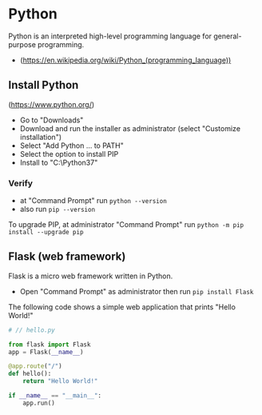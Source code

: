 # Python

Python is an interpreted high-level programming language for general-purpose programming.
- (https://en.wikipedia.org/wiki/Python_(programming_language))

## Install Python

(https://www.python.org/)
- Go to "Downloads"
- Download and run the installer as administrator (select "Customize installation")
- Select "Add Python ... to PATH"
- Select the option to install PIP
- Install to "C:\Python37"

### Verify 

- at "Command Prompt" run `python --version`
- also run `pip --version`

To upgrade PIP, at administrator "Command Prompt" run `python -m pip install --upgrade pip`

## Flask (web framework)

Flask is a micro web framework written in Python.
- Open "Command Prompt" as administrator then run `pip install Flask`

The following code shows a simple web application that prints "Hello World!"  

```python
# // hello.py

from flask import Flask
app = Flask(__name__)

@app.route("/")
def hello():
    return "Hello World!"

if __name__ == "__main__":
    app.run()

```


